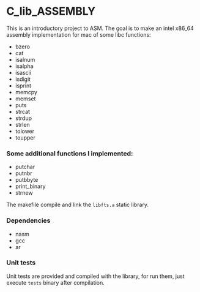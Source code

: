 # C_lib_ASSEMBLY

This is an introductory project to ASM.
The goal is to make an intel x86_64 assembly implementation for mac of some libc functions:

* bzero
* cat
* isalnum
* isalpha
* isascii
* isdigit
* isprint
* memcpy
* memset
* puts
* strcat
* strdup
* strlen
* tolower
* toupper

### Some additional functions I implemented:

* putchar
* putnbr
* putbbyte
* print_binary
* strnew

The makefile compile and link the `libfts.a` static library.

### Dependencies

* nasm
* gcc
* ar

### Unit tests

Unit tests are provided and compiled with the library, for run them, just execute `tests` binary after compilation.
